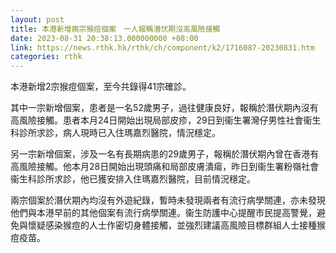 ```yaml
---
layout: post
title: 本港新增兩宗猴痘個案　一人報稱潛伏期沒高風險接觸
date: 2023-08-31 20:38:13.000000000 +08:00
link: https://news.rthk.hk/rthk/ch/component/k2/1716087-20230831.htm
categories: rthk
---
```


本港新增2宗猴痘個案，至今共錄得41宗確診。

其中一宗新增個案，患者是一名52歲男子，過往健康良好，報稱於潛伏期內沒有高風險接觸。患者本月24日開始出現局部皮疹，29日到衞生署灣仔男性社會衞生科診所求診，病人現時已入住瑪嘉烈醫院，情況穩定。 

另一宗新增個案，涉及一名有長期病患的29歲男子，報稱於潛伏期內曾在香港有高風險接觸。他本月28日開始出現頭痛和局部皮膚潰瘍，昨日到衞生署粉嶺社會衞生科診所求診，他已獲安排入住瑪嘉烈醫院，目前情況穩定。

兩宗個案於潛伏期內均沒有外遊紀錄，暫時未發現兩者有流行病學關連，亦未發現他們與本港早前的其他個案有流行病學關連。衞生防護中心提醒市民提高警覺，避免與懷疑感染猴痘的人士作密切身體接觸，並強烈建議高風險目標群組人士接種猴痘疫苗。
